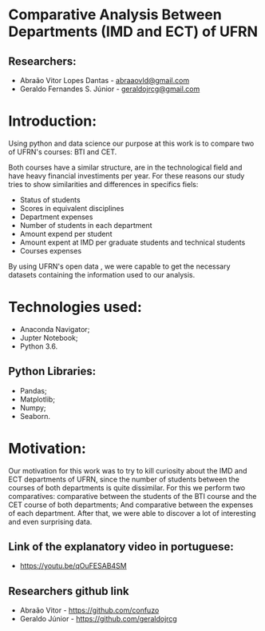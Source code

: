 # Comparative Analysis Between Departments (IMD and ECT) of UFRN #

## Researchers: ##

- Abraão Vitor Lopes Dantas - <abraaovld@gmail.com>
- Geraldo Fernandes S. Júnior - <geraldojrcg@gmail.com>

# Introduction: #

Using python and data science our purpose at this work is to compare two of UFRN's courses: BTI and CET.

Both courses have a similar structure, are in the technological field and have heavy financial investiments per year. For these reasons our study tries to show similarities and differences in specifics fiels:

   - Status of students
   - Scores in equivalent disciplines
   - Department expenses
   - Number of students in each department
   - Amount expend per student
   - Amount expent at IMD per graduate students and technical students
   - Courses expenses

By using UFRN's open data , we were capable to get the necessary datasets containing the information used to our analysis.

# Technologies used: #

- Anaconda Navigator;
- Jupter Notebook;
- Python 3.6.

## Python Libraries: ##

- Pandas;
- Matplotlib;
- Numpy;
- Seaborn.

# Motivation: #

Our motivation for this work was to try to kill curiosity about the IMD and ECT departments of UFRN, since the number of students between the courses of both departments is quite dissimilar. For this we perform two comparatives: comparative between the students of the BTI course and the CET course of both departments; And comparative between the expenses of each department. After that, we were able to discover a lot of interesting and even surprising data.

## Link of the explanatory video in portuguese: ##

- <https://youtu.be/qOuFESAB4SM>

## Researchers github link  ##
- Abraão Vitor - <https://github.com/confuzo>
- Geraldo Júnior - <https://github.com/geraldojrcg>



